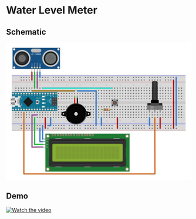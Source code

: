 # Water Level Meter

## Schematic

![](./.data/water-level-meter-breadboard.svg)

## Demo

[![Watch the video](https://img.youtube.com/vi/LV0RpMmX5oc/0.jpg)](https://www.youtube.com/embed/LV0RpMmX5oc)
